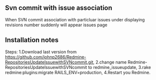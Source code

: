 Svn commit with issue association 
--------------------------------------------
  When SVN commit association with particluar issues under displaying revisions number suddenly will appear issues page


Installation notes
-------------------

Steps:
1.Download last version from https://github.com/johnp2686/Redmine-RepositoriesUpdateIssuewithSVNcommit.git,
2.change name Redmine-RepositoriesUpdateIssuewithSVNcommit to redmine_issueupdate,
3.rake redmine:plugins:migrate RAILS_ENV=production,
4.Restart you Redmine.
